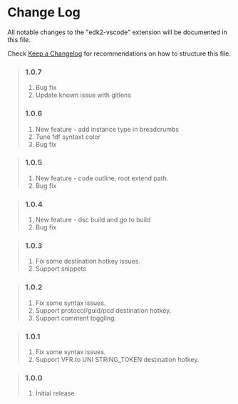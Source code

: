 # Change Log

All notable changes to the "edk2-vscode" extension will be documented in this file.

Check [Keep a Changelog](http://keepachangelog.com/) for recommendations on how to structure this file.

> ### 1.0.7
> 1. Bug fix
> 2. Update known issue with gitlens
> 
> ### 1.0.6
> 1. New feature - add instance type in breadcrumbs
> 2. Tune fdf syntaxt color
> 3. Bug fix

> ### 1.0.5
> 1. New feature - code outline, root extend path.
> 2. Bug fix

> ### 1.0.4
> 1. New feature - dsc build and go to build
> 2. Bug fix

> ### 1.0.3
> 1. Fix some destination hotkey issues.
> 2. Support snippets

> ### 1.0.2
> 1. Fix some syntax issues.
> 2. Support protocol/guid/pcd destination hotkey.
> 3. Support comment toggling.

> ### 1.0.1
> 1. Fix some syntax issues.
> 2. Support VFR to UNI STRING_TOKEN destination hotkey.

> ### 1.0.0
> 1. Initial release
